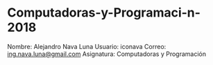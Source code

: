 # Computadoras-y-Programaci-n-2018
Nombre: Alejandro Nava Luna
Usuario: iconava
Correo: ing.nava.luna@gmail.com
Asignatura: Computadoras y Programación
